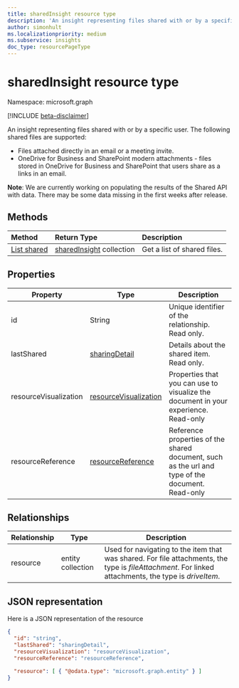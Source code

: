 ```yaml
---
title: sharedInsight resource type
description: 'An insight representing files shared with or by a specific user. The following shared files are supported:'
author: simonhult
ms.localizationpriority: medium
ms.subservice: insights
doc_type: resourcePageType
---
```


# sharedInsight resource type

Namespace: microsoft.graph

[!INCLUDE [beta-disclaimer](../../includes/beta-disclaimer.md)]

An insight representing files shared with or by a specific user. The following shared files are supported:

- Files attached directly in an email or a meeting invite.
- OneDrive for Business and SharePoint modern attachments - files stored in OneDrive for Business and SharePoint that users share as a links in an email.

**Note**: We are currently working on populating the results of the Shared API with data. There may be some data missing in the first weeks after release.

## Methods

| Method                                        | Return Type                                    | Description                 |
| :-------------------------------------------- | :--------------------------------------------- | :-------------------------- |
| [List shared](../api/insights-list-shared.md) | [sharedInsight](insights-shared.md) collection | Get a list of shared files. |

## Properties

| Property              | Type                                                       | Description                                                                                      |
| --------------------- | ---------------------------------------------------------- | ------------------------------------------------------------------------------------------------ |
| id                    | String                                                     | Unique identifier of the relationship. Read only.                                                |
| lastShared            | [sharingDetail](insights-sharingdetail.md)                 | Details about the shared item. Read only.                                                        |
| resourceVisualization | [resourceVisualization](insights-resourcevisualization.md) | Properties that you can use to visualize the document in your experience. Read-only              |
| resourceReference     | [resourceReference](insights-resourcereference.md)         | Reference properties of the shared document, such as the url and type of the document. Read-only |

## Relationships

| Relationship | Type              | Description                                                                                                                                           |
| ------------ | ----------------- | ----------------------------------------------------------------------------------------------------------------------------------------------------- |
| resource     | entity collection | Used for navigating to the item that was shared. For file attachments, the type is *fileAttachment*. For linked attachments, the type is *driveItem*. |

## JSON representation

Here is a JSON representation of the resource

<!--{
  "blockType":"resource",
  "keyProperty": "id",
  "@odata.type": "microsoft.graph.sharedInsight"
}-->

```json
{
  "id": "string",
  "lastShared": "sharingDetail",
  "resourceVisualization": "resourceVisualization",
  "resourceReference": "resourceReference",
  
  "resource": [ { "@odata.type": "microsoft.graph.entity" } ]
}
```
